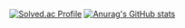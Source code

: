 [![Solved.ac Profile](http://mazassumnida.wtf/api/v2/generate_badge?boj=thstkddnr20)](https://solved.ac/thstkddnr20/)
[![Anurag's GitHub stats](https://github-readme-stats.vercel.app/api?username=thstkddnr20)](https://github.com/anuraghazra/github-readme-stats)

<!--
**thstkddnr20/thstkddnr20** is a ✨ _special_ ✨ repository because its `README.md` (this file) appears on your GitHub profile.

Here are some ideas to get you started:

- 🔭 I’m currently working on ...
- 🌱 I’m currently learning ...
- 👯 I’m looking to collaborate on ...
- 🤔 I’m looking for help with ...
- 💬 Ask me about ...
- 📫 How to reach me: ...
- 😄 Pronouns: ...
- ⚡ Fun fact: ...
-->
